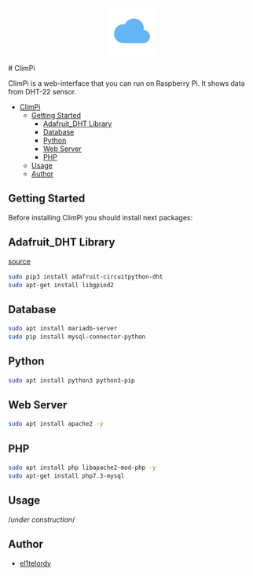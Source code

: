 <p align="center">
  <a href="https://github.com/el1telordy/ClimPi"><img src="https://raw.githubusercontent.com/el1telordy/ClimPi/main/ico.svg" height="100"></a>
</p>
<span align="center">
# ClimPi
</span>

ClimPi is a web-interface that you can run on Raspberry Pi. It shows data from DHT-22 sensor.

- [ClimPi](#ClimPi)
  - [Getting Started](#getting-started)
    - [Adafruit_DHT Library](#adafruit_dht-library)
    - [Database](#database)
    - [Python](#python)
    - [Web Server](#web-server)
    - [PHP](#php)
  - [Usage](#Usage)
  - [Author](#author)

## Getting Started

Before installing ClimPi you should install next packages:

## Adafruit_DHT Library
[source](https://github.com/adafruit/Adafruit_CircuitPython_DHT)
```bash
sudo pip3 install adafruit-circuitpython-dht
sudo apt-get install libgpiod2
```

## Database
```bash
sudo apt install mariadb-server
sudo pip install mysql-connector-python
```

## Python
```bash
sudo apt install python3 python3-pip
```
## Web Server
```bash
sudo apt install apache2 -y
```
## PHP
```bash
sudo apt install php libapache2-mod-php -y
sudo apt-get install php7.3-mysql
```

## Usage
/*under construction*/

## Author
- [el1telordy](https://github.com/el1telordy)

